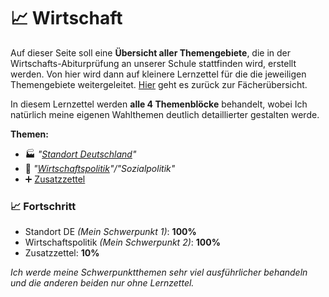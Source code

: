 # 📈 Wirtschaft

Auf dieser Seite soll eine **Übersicht aller Themengebiete**, die in der Wirtschafts-Abiturprüfung an unserer Schule stattfinden wird, erstellt werden. Von hier wird dann auf kleinere Lernzettel für die die jeweiligen Themengebiete weitergeleitet. [Hier](../README.md) geht es zurück zur Fächerübersicht.

In diesem Lernzettel werden **alle 4 Themenblöcke** behandelt, wobei Ich natürlich meine eigenen Wahlthemen deutlich detaillierter gestalten werde.

**Themen:**

- 🏭 *"[Standort Deutschland](STANDORT_DE.md)"*
- 💸 *"[Wirtschaftspolitik](WIRTSCHAFTSPOLITIK.md)"/"Sozialpolitik"*
- ➕ [Zusatzzettel](ZUSATZ.md)



### 📈 Fortschritt

- Standort DE *(Mein Schwerpunkt 1)*: **100%**
- Wirtschaftspolitik *(Mein Schwerpunkt 2)*: **100%**
- Zusatzzettel: **10%**

*Ich werde meine Schwerpunktthemen sehr viel ausführlicher behandeln und die anderen beiden nur ohne Lernzettel.*

